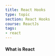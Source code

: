 ```yaml
---
title: React Hooks
type: topic
section: React Hooks
course: ReactJs
tags:
- react
---
```

#### What is React
